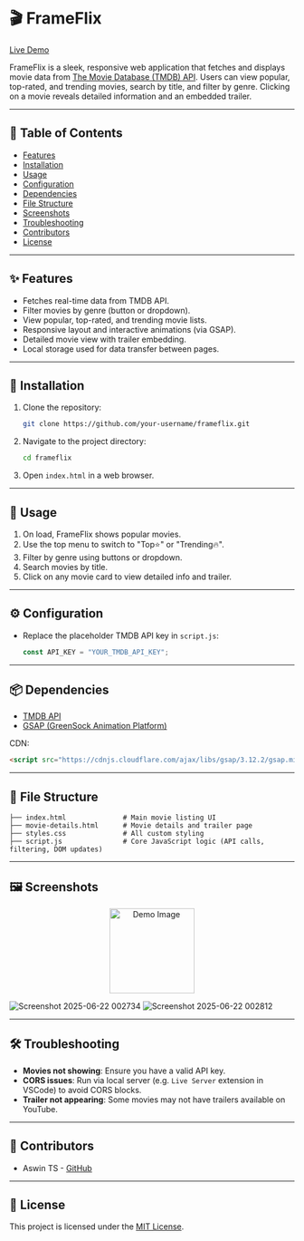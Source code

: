 
# 🎬 FrameFlix
[Live Demo](https://shadow-slave.github.io/frameflix/index.html)

FrameFlix is a sleek, responsive web application that fetches and displays movie data from [The Movie Database (TMDB) API](https://www.themoviedb.org/documentation/api).
Users can view popular, top-rated, and trending movies, search by title, and filter by genre. Clicking on a movie reveals detailed information and an embedded trailer.

---

## 📑 Table of Contents

* [Features](#-features)
* [Installation](#-installation)
* [Usage](#-usage)
* [Configuration](#-configuration)
* [Dependencies](#-dependencies)
* [File Structure](#-file-structure)
* [Screenshots](#-screenshots)
* [Troubleshooting](#-troubleshooting)
* [Contributors](#-contributors)
* [License](#-license)

---

## ✨ Features

* Fetches real-time data from TMDB API.
* Filter movies by genre (button or dropdown).
* View popular, top-rated, and trending movie lists.
* Responsive layout and interactive animations (via GSAP).
* Detailed movie view with trailer embedding.
* Local storage used for data transfer between pages.

---

## 💾 Installation

1. Clone the repository:

   ```bash
   git clone https://github.com/your-username/frameflix.git
   ```
2. Navigate to the project directory:

   ```bash
   cd frameflix
   ```
3. Open `index.html` in a web browser.

---

## 🚀 Usage

1. On load, FrameFlix shows popular movies.
2. Use the top menu to switch to "Top⭐" or "Trending🔥".
3. Filter by genre using buttons or dropdown.
4. Search movies by title.
5. Click on any movie card to view detailed info and trailer.

---

## ⚙️ Configuration

* Replace the placeholder TMDB API key in `script.js`:

  ```js
  const API_KEY = "YOUR_TMDB_API_KEY";
  ```

---

## 📦 Dependencies

* [TMDB API](https://www.themoviedb.org/)
* [GSAP (GreenSock Animation Platform)](https://greensock.com/gsap/)

CDN:

```html
<script src="https://cdnjs.cloudflare.com/ajax/libs/gsap/3.12.2/gsap.min.js"></script>
```

---

## 📁 File Structure

```
├── index.html              # Main movie listing UI
├── movie-details.html      # Movie details and trailer page
├── styles.css              # All custom styling
├── script.js               # Core JavaScript logic (API calls, filtering, DOM updates)
```

---

## 🖼️ Screenshots

<p align="center">
  <img src="https://github.com/user-attachments/assets/ad941a95-49f7-41c7-9965-261cabfc698d" alt="Demo Image" width="150"/>
</p>

![Screenshot 2025-06-22 002734](https://github.com/user-attachments/assets/2d621564-932b-4cd7-89e4-a0ba7fdabc23)
![Screenshot 2025-06-22 002812](https://github.com/user-attachments/assets/2114c053-41a5-4123-84cf-4fdc2b0b1463)


---

## 🛠️ Troubleshooting

* **Movies not showing**: Ensure you have a valid API key.
* **CORS issues**: Run via local server (e.g. `Live Server` extension in VSCode) to avoid CORS blocks.
* **Trailer not appearing**: Some movies may not have trailers available on YouTube.

---

## 👥 Contributors

* Aswin TS - [GitHub](https://github.com/shadow-slave)

---

## 📝 License

This project is licensed under the [MIT License](LICENSE).

